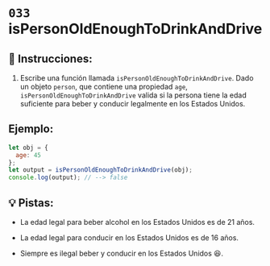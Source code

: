# `033` isPersonOldEnoughToDrinkAndDrive

## 📝 Instrucciones:

1. Escribe una función llamada `isPersonOldEnoughToDrinkAndDrive`. Dado un objeto `person`, que contiene una propiedad `age`, `isPersonOldEnoughToDrinkAndDrive` valida si la persona tiene la edad suficiente para beber y conducir legalmente en los Estados Unidos.

## Ejemplo:

```Javascript
let obj = {
  age: 45
};
let output = isPersonOldEnoughToDrinkAndDrive(obj);
console.log(output); // --> false
```

## 💡 Pistas:

 + La edad legal para beber alcohol en los Estados Unidos es de 21 años. 
 
 + La edad legal para conducir en los Estados Unidos es de 16 años. 
 
 + Siempre es ilegal beber y conducir en los Estados Unidos 😆.

